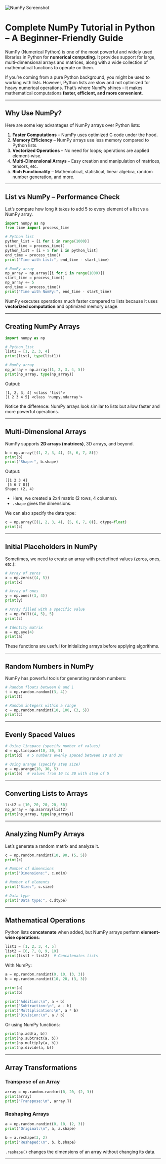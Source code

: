 ![NumPy Screenshot](https://github.com/Mostafa-Shariare/Python-Ml/blob/main/NumPy-Basics/Screenshot%20from%202025-08-31%2007-59-45.png?raw=true)



#  Complete NumPy Tutorial in Python – A Beginner-Friendly Guide

NumPy (Numerical Python) is one of the most powerful and widely used libraries in Python for **numerical computing**. It provides support for large, multi-dimensional arrays and matrices, along with a wide collection of mathematical functions to operate on them.

If you’re coming from a pure Python background, you might be used to working with lists. However, Python lists are slow and not optimized for heavy numerical operations. That’s where NumPy shines – it makes mathematical computations **faster, efficient, and more convenient**.

---

##  Why Use NumPy?

Here are some key advantages of NumPy arrays over Python lists:

1. **Faster Computations** – NumPy uses optimized C code under the hood.
2. **Memory Efficiency** – NumPy arrays use less memory compared to Python lists.
3. **Vectorized Operations** – No need for loops; operations are applied element-wise.
4. **Multi-Dimensional Arrays** – Easy creation and manipulation of matrices, tensors, etc.
5. **Rich Functionality** – Mathematical, statistical, linear algebra, random number generation, and more.

---

##  List vs NumPy – Performance Check

Let’s compare how long it takes to add 5 to every element of a list vs a NumPy array.

```python
import numpy as np
from time import process_time

# Python list
python_list = [i for i in range(1000)]
start_time = process_time()
python_list = [i + 5 for i in python_list]
end_time = process_time()
print("Time with List:", end_time - start_time)

# NumPy array
np_array = np.array([i for i in range(1000)])
start_time = process_time()
np_array += 5
end_time = process_time()
print("Time with NumPy:", end_time - start_time)
```

 NumPy executes operations much faster compared to lists because it uses **vectorized computation** and optimized memory usage.

---

##  Creating NumPy Arrays

```python
import numpy as np

# Python list
list1 = [1, 2, 3, 4]
print(list1, type(list1))

# NumPy array
np_array = np.array([1, 2, 3, 4, 5])
print(np_array, type(np_array))
```

Output:

```
[1, 2, 3, 4] <class 'list'>
[1 2 3 4 5] <class 'numpy.ndarray'>
```

 Notice the difference: NumPy arrays look similar to lists but allow faster and more powerful operations.

---

##  Multi-Dimensional Arrays

NumPy supports **2D arrays (matrices)**, 3D arrays, and beyond.

```python
b = np.array([(1, 2, 3, 4), (5, 6, 7, 8)])
print(b)
print("Shape:", b.shape)
```

Output:

```
[[1 2 3 4]
 [5 6 7 8]]
Shape: (2, 4)
```

* Here, we created a 2x4 matrix (2 rows, 4 columns).
* `.shape` gives the dimensions.

We can also specify the data type:

```python
c = np.array([(1, 2, 3, 4), (5, 6, 7, 8)], dtype=float)
print(c)
```

---

##  Initial Placeholders in NumPy

Sometimes, we need to create an array with predefined values (zeros, ones, etc.):

```python
# Array of zeros
x = np.zeros((4, 5))
print(x)

# Array of ones
y = np.ones((3, 4))
print(y)

# Array filled with a specific value
z = np.full((4, 5), 5)
print(z)

# Identity matrix
a = np.eye(4)
print(a)
```

 These functions are useful for initializing arrays before applying algorithms.

---

##  Random Numbers in NumPy

NumPy has powerful tools for generating random numbers:

```python
# Random floats between 0 and 1
t = np.random.random((3, 4))
print(t)

# Random integers within a range
c = np.random.randint(10, 100, (3, 5))
print(c)
```

---

##  Evenly Spaced Values

```python
# Using linspace (specify number of values)
d = np.linspace(10, 30, 5)
print(d)  # 5 numbers evenly spaced between 10 and 30

# Using arange (specify step size)
e = np.arange(10, 30, 5)
print(e)  # values from 10 to 30 with step of 5
```

---

##  Converting Lists to Arrays

```python
list2 = [10, 20, 20, 20, 50]
np_array = np.asarray(list2)
print(np_array, type(np_array))
```

---

##  Analyzing NumPy Arrays

Let’s generate a random matrix and analyze it.

```python
c = np.random.randint(10, 90, (5, 5))
print(c)

# Number of dimensions
print("Dimensions:", c.ndim)

# Number of elements
print("Size:", c.size)

# Data type
print("Data type:", c.dtype)
```

---

##  Mathematical Operations

Python lists **concatenate** when added, but NumPy arrays perform **element-wise operations**:

```python
list1 = [1, 2, 3, 4, 5]
list2 = [6, 7, 8, 9, 10]
print(list1 + list2)  # Concatenates lists
```

With NumPy:

```python
a = np.random.randint(0, 10, (3, 3))
b = np.random.randint(10, 20, (3, 3))

print(a)
print(b)

print("Addition:\n", a + b)
print("Subtraction:\n", a - b)
print("Multiplication:\n", a * b)
print("Division:\n", a / b)
```

Or using NumPy functions:

```python
print(np.add(a, b))
print(np.subtract(a, b))
print(np.multiply(a, b))
print(np.divide(a, b))
```

---

##  Array Transformations

### Transpose of an Array

```python
array = np.random.randint(0, 20, (2, 3))
print(array)
print("Transpose:\n", array.T)
```

### Reshaping Arrays

```python
a = np.random.randint(0, 10, (2, 3))
print("Original:\n", a, a.shape)

b = a.reshape(3, 2)
print("Reshaped:\n", b, b.shape)
```

 `.reshape()` changes the dimensions of an array without changing its data.

---


